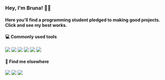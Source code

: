 ### Hey, I'm Bruna! 🌸✨

<div align="left">
  <a href="https://github.com/BruCamps"></a>
</div>
  
  #### Here you'll find a programming student pledged to making good projects. Click and see my best works. 
  
  
  #### 💻 Commonly used tools
  
  <div style="display: inline_block">
    <img src="https://img.shields.io/badge/•-20232A?style=for-the-badge&logo=html5&logoColor=F95A5A">
    <img src="https://img.shields.io/badge/•-20232A?style=for-the-badge&logo=css3&logoColor=3D80D6">
    <img src="https://img.shields.io/badge/•-20232A?style=for-the-badge&logo=react&logoColor=61DAFB">
    <img src="https://img.shields.io/badge/•-20232A?style=for-the-badge&logo=node.js&logoColor=1BCA72">
    <img src="https://img.shields.io/badge/•-20232A?style=for-the-badge&logo=javascript&logoColor=F7DF1E">
    <img src="https://img.shields.io/badge/•-20232A?style=for-the-badge&logo=netlify&logoColor=00C7B7">
  </div>

  
  #### 💬 Find me elsewhere
  
  <div>
  <a href="https://www.instagram.com/brucamps_095/" target="_blank"><img src="https://img.shields.io/badge/•-%23E4405F?style=for-the-badge&logo=instagram&logoColor=white" target="_blank"></a>
  <a href="https://discord.gg/f3WwVfXhR4" target="_blank"><img src="https://img.shields.io/badge/•-7271DA?style=for-the-badge&logo=discord&logoColor=white"></a>
  <a href="https://www.linkedin.com/in/bruna-campos-a40418219/" target="_blank"><img src="https://img.shields.io/badge/•-%230077B5?style=for-the-badge&logo=linkedin&logoColor=white" target="_blank"></a> 
  
</div>

